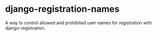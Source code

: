 django-registration-names
=========================

A way to control allowed and prohibited user names for registration with django-registration.
